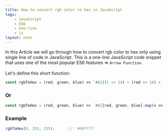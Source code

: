 ```yaml
---
title: How to convert rgb color to hex in JavaScript
tags:
    - JavaScript
    - ES6
    - one-line
    - js
layout: note
---
```




In this Article we will go through how to convert rgb color to hex only using single line of code in JavaScript.
This is a one-line JavaScript code snippet that uses one of the most popular ES6 features => `Arrow Function`.
<br/>
<br/>
Let's define this short function:

```js {.wrap}
const rgbToHex = (red, green, blue) => `#${((1 << 24) + (red << 16) + (green << 8) + blue).toString(16).slice(1)}`;
```

### Or

```js {.wrap}
const rgbToHex = (red, green, blue) => `#${[red, green, blue].map(v => v.toString(16).padStart(2, '0')).join('')}`;
```

### Example

```js {.wrap}
rgbToHex(0, 255, 255);      // '#00ffff' 
```